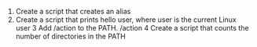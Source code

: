 1. Create a script that creates an alias
2. Create a script that prints hello user, where user is the current Linux user
3  Add /action to the PATH. /action
4  Create a script that counts the number of directories in the PATH
